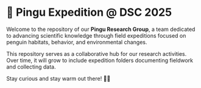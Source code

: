 # 🐧 Pingu Expedition @ DSC 2025

Welcome to the repository of our **Pingu Research Group**, a team dedicated to advancing scientific knowledge through field expeditions focused on penguin habitats, behavior, and environmental changes.

This repository serves as a collaborative hub for our research activities. Over time, it will grow to include expedition folders documenting fieldwork and collecting data.  

Stay curious and stay warm out there! 🧊🐧